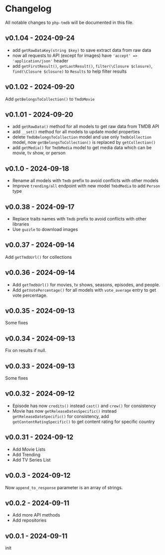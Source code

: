 # Changelog

All notable changes to `php-tmdb` will be documented in this file.

## v0.1.04 - 2024-09-24

- add `getRawDataKey(string $key)` to save extract data from raw data
- now all requests to API (except for images) have `'accept' => 'application/json'` header
- add `getFirstResult()`, `getLastResult()`, `filter(\Closure $closure)`, `find(\Closure $closure)` to `Results` to help filter results

## v0.1.02 - 2024-09-20

Add `getBelongsToCollection()` to `TmdbMovie`

## v0.1.01 - 2024-09-20

- add `getRawData()` method for all models to get raw data from TMDB API
- add `__set()` method for all models to update model properties
- delete `TmdbBelongsToCollection` model and use only `TmdbCollection` model, now `getBelongsToCollection()` is replaced by `getCollection()`
- add `getMedia()` for `TmdbMedia` model to get media data which can be movie, tv show, or person

## v0.1.0 - 2024-09-18

- Rename all models with `Tmdb` prefix to avoid conflicts with other models
- Improve `trending/all` endpoint with new model `TmbdMedia` to add `Person` type

## v0.0.38 - 2024-09-17

- Replace traits names with `Tmdb` prefix to avoid conflicts with other libraries
- Use `guzzle` to download images

## v0.0.37 - 2024-09-14

Add `getTmdbUrl()` for collections

## v0.0.36 - 2024-09-14

- Add `getTmdbUrl()` for movies, tv shows, seasons, episodes, and people.
- Add `getVotePercentage()` for all models with `vote_average` entry to get vote percentage.

## v0.0.35 - 2024-09-13

Some fixes

## v0.0.34 - 2024-09-13

Fix on results if null.

## v0.0.33 - 2024-09-13

Some fixes

## v0.0.32 - 2024-09-12

- Episode has now `credits()` instead `cast()` and `crew()` for consistency
- Movie has now `getReleaseDatesSpecific()` instead `getReleaseDateSpecific()` for consistency, add `getContentRatingSpecific()` to get content rating for specific country

## v0.0.31 - 2024-09-12

- Add Movie Lists
- Add Trending
- Add TV Series List

## v0.0.3 - 2024-09-12

Now `append_to_response` parameter is an array of strings.

## v0.0.2 - 2024-09-11

- Add more API methods
- Add repositories

## v0.0.1 - 2024-09-11

init
